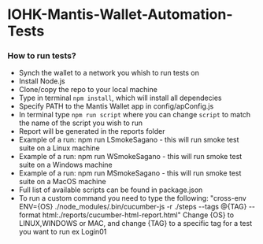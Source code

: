 # IOHK-Mantis-Wallet-Automation-Tests

  ### How to run tests?
  * Synch the wallet to a network you whish to run tests on
  * Install Node.js
  * Clone/copy the repo to your local machine
  * Type in terminal `npm install`, which will install all dependecies
  * Specify PATH to the Mantis Wallet app in config/apConfig.js
  * In terminal type `npm run script` where you can change `script` to match the name of the script you wish to run
  * Report will be generated in the reports folder
  * Example of a run: npm run LSmokeSagano - this will run smoke test suite on a Linux machine
  * Example of a run: npm run WSmokeSagano - this will run smoke test suite on a Windows machine
  * Example of a run: npm run MSmokeSagano - this will run smoke test suite on a MacOS machine
  * Full list of available scripts can be found in package.json
  * To run a custom command you need to type the following:
  "cross-env ENV={OS} ./node_modules/.bin/cucumber-js -r ./steps --tags @{TAG} --format html:./reports/cucumber-html-report.html" Change {OS} to LINUX,WINDOWS or MAC, and change {TAG} to a specific tag for a test you want to run ex Login01
